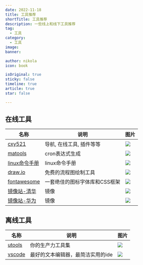 ```yaml
---
date: 2022-11-18
title: 工具推荐
shortTitle: 工具推荐
description: 一些线上和线下工具推荐
tag:
  - 工具
category:
  - 工具
image: 
banner:

author: nikola
icon: book

isOriginal: true
sticky: false
timeline: true
article: true
star: false

---
```


## 在线工具

|名称|说明|图片|
| --- | --- | --- |
|[cxy521](http://tooool.org/)|导航, 在线工具, 插件等等|![](https://tech-nikola.oss-cn-shanghai.aliyuncs.com/webview/cxy521.png)|
|[matools](https://www.matools.com/cron)|cron表达式生成|![](https://tech-nikola.oss-cn-shanghai.aliyuncs.com/webview/cron.png)|
|[linux命令手册](http://linux.51yip.com)|linux命令手册|![](https://tech-nikola.oss-cn-shanghai.aliyuncs.com/webview/51linux.png)|
|[draw.io](https://app.diagrams.net/)|免费的流程图绘制工具|![](https://tech-nikola.oss-cn-shanghai.aliyuncs.com/webview/drawio.png)|
|[fontawesome](https://fontawesome.dashgame.com/)|一套绝佳的图标字体库和CSS框架|![](https://tech-nikola.oss-cn-shanghai.aliyuncs.com/webview/fontawsome.png)|
|[镜像站-清华](https://mirrors-i.tuna.tsinghua.edu.cn/?C=M&O=A)|镜像|![](https://tech-nikola.oss-cn-shanghai.aliyuncs.com/webview/tinghua.png)|
|[镜像站-华为](https://mirrors.huaweicloud.com/home)|镜像|![](https://tech-nikola.oss-cn-shanghai.aliyuncs.com/webview/huawei.png)|


## 离线工具

|名称|说明|图片|
| --- | --- | --- |
|[utools](https://u.tools/)|你的生产力工具集|![](https://tech-nikola.oss-cn-shanghai.aliyuncs.com/webview/UTOOLS.png)|
|[vscode](https://code.visualstudio.com/)|最好的文本编辑器，最简洁实用的ide|![](https://tech-nikola.oss-cn-shanghai.aliyuncs.com/webview/vscode.png)|


